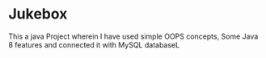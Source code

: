 # Jukebox
This a java Project wherein I have used simple OOPS concepts, Some Java 8 features and connected it with MySQL databaseL
